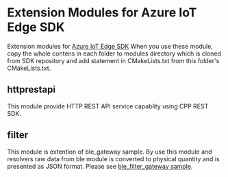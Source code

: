 # Extension Modules for Azure IoT Edge SDK
Extension modules for [Azure IoT Edge SDK](http:/github.com/azure/iot-edge) 
When you use these module, copy the whole contens in each folder to modules directory which is cloned from SDK repository and add statement in CMakeLists.txt from this folder's CMakeLists.txt. 
## httprestapi 
This module provide HTTP REST API service capablity using CPP REST SDK. 

## filter 
This module is extention of ble_gateway sample. By use this module and resolvers raw data from ble module is converted to physical quantity and is presented as JSON format. 
Please see [ble_filter_gateway sample](../samples/ble_filter_gateway/README.md). 
